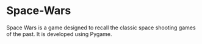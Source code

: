 # Space-Wars

Space Wars is a game designed to recall the classic space shooting games of the past. It is developed using Pygame.
